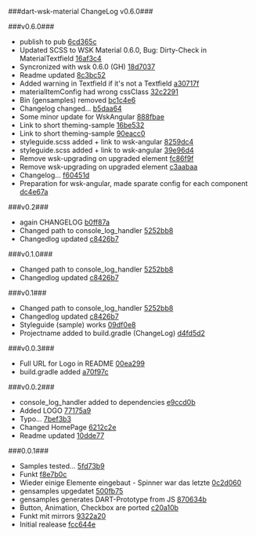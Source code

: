 ###dart-wsk-material ChangeLog v0.6.0###



###v0.6.0###
* publish to pub [6cd365c](http://github.com/MikeMitterer/dart-wsk-material/commit/6cd365c0183ba7a3d3ffa5b91bc9e43d9049e1dc)
* Updated SCSS to WSK Material 0.6.0, Bug: Dirty-Check in MaterialTextfield [16af3c4](http://github.com/MikeMitterer/dart-wsk-material/commit/16af3c45710e10163bbbef4eab51e7e0771a9eb2)
* Syncronized with wsk 0.6.0 (GH) [18d7037](http://github.com/MikeMitterer/dart-wsk-material/commit/18d70374e84e2eb187d0f13fc054571b20c4f9d6)
* Readme updated [8c3bc52](http://github.com/MikeMitterer/dart-wsk-material/commit/8c3bc5218ca78709a35e5a88db8b17d53c7a8316)
* Added warning in Textfield if it's not a Textfield [a30717f](http://github.com/MikeMitterer/dart-wsk-material/commit/a30717f90a5ee44676ab009f5d1c612064836c13)
* materialItemConfig had wrong cssClass [32c2291](http://github.com/MikeMitterer/dart-wsk-material/commit/32c2291f6ec189c0ddf0932441d64544c3bb92e8)
* Bin (gensamples) removed [bc1c4e6](http://github.com/MikeMitterer/dart-wsk-material/commit/bc1c4e6ebefe77714f8c9ee4dd7764b1fa677d3b)
* Changelog changed... [b5daa64](http://github.com/MikeMitterer/dart-wsk-material/commit/b5daa6417c363dc29407845048a54c82b01d347a)
* Some minor update for WskAngular [888fbae](http://github.com/MikeMitterer/dart-wsk-material/commit/888fbae314430707058f83c70228aa7046449cea)
* Link to short theming-sample [16be532](http://github.com/MikeMitterer/dart-wsk-material/commit/16be5329c52bfcd31d16a68e2adacfd5c76f4c40)
* Link to short theming-sample [90eacc0](http://github.com/MikeMitterer/dart-wsk-material/commit/90eacc05150d264eebaf05229b374df062134526)
* styleguide.scss added + link to wsk-angular [8259dc4](http://github.com/MikeMitterer/dart-wsk-material/commit/8259dc4265ff5442ad7f7f12f5c5ec99977a4b6b)
* styleguide.scss added + link to wsk-angular [39e96d4](http://github.com/MikeMitterer/dart-wsk-material/commit/39e96d460a9e9354210138a90ca82f324f2dd910)
* Remove wsk-upgrading on upgraded element [fc86f9f](http://github.com/MikeMitterer/dart-wsk-material/commit/fc86f9f6fc5daaf732c0aec0758b0e9fcec940da)
* Remove wsk-upgrading on upgraded element [c3aabaa](http://github.com/MikeMitterer/dart-wsk-material/commit/c3aabaabf43182141c6edf6475c5a657c4a3b55e)
* Changelog... [f60451d](http://github.com/MikeMitterer/dart-wsk-material/commit/f60451dd472550b6ab1784c98c7083dedf804a0d)
* Preparation for wsk-angular, made sparate config for each component [dc4e67a](http://github.com/MikeMitterer/dart-wsk-material/commit/dc4e67a9641cb288acc91b664afa05f1a72121cd)

###v0.2###
* again CHANGELOG [b0ff87a](http://github.com/MikeMitterer/dart-wsk-material/commit/b0ff87a86b4ac52132918a62e55521f933beaf3e)
* Changed path to console_log_handler [5252bb8](http://github.com/MikeMitterer/dart-wsk-material/commit/5252bb8bf40ad9a571c9add1410159eaab5288fb)
* Changedlog updated [c8426b7](http://github.com/MikeMitterer/dart-wsk-material/commit/c8426b78e6e7a3f81a4e40dd364436c77d385d7b)

###v0.1.0###
* Changed path to console_log_handler [5252bb8](http://github.com/MikeMitterer/dart-wsk-material/commit/5252bb8bf40ad9a571c9add1410159eaab5288fb)
* Changedlog updated [c8426b7](http://github.com/MikeMitterer/dart-wsk-material/commit/c8426b78e6e7a3f81a4e40dd364436c77d385d7b)

###v0.1###
* Changed path to console_log_handler [5252bb8](http://github.com/MikeMitterer/dart-wsk-material/commit/5252bb8bf40ad9a571c9add1410159eaab5288fb)
* Changedlog updated [c8426b7](http://github.com/MikeMitterer/dart-wsk-material/commit/c8426b78e6e7a3f81a4e40dd364436c77d385d7b)
* Styleguide (sample) works [09df0e8](http://github.com/MikeMitterer/dart-wsk-material/commit/09df0e89338dce3643deb657186bf9d7a6ba7ddb)
* Projectname added to build.gradle (ChangeLog) [d4fd5d2](http://github.com/MikeMitterer/dart-wsk-material/commit/d4fd5d296cc397b998b53fa095abbbce5b46df87)

###v0.0.3###
* Full URL for Logo in README [00ea299](http://github.com/MikeMitterer/dart-wsk-material/commit/00ea299f4694635eca585399588e8801bf81894c)
* build.gradle added [a70f97c](http://github.com/MikeMitterer/dart-wsk-material/commit/a70f97c4a9faa710321af9521d706705756b2cc5)

###v0.0.2###
* console_log_handler added to dependencies [e9ccd0b](http://github.com/MikeMitterer/dart-wsk-material/commit/e9ccd0b7c81252b37e00558624725e2b00c5fea5)
* Added LOGO [77175a9](http://github.com/MikeMitterer/dart-wsk-material/commit/77175a9787adc53d8f9e83d009be21cd942d3e41)
* Typo... [7bef3b3](http://github.com/MikeMitterer/dart-wsk-material/commit/7bef3b321dd4c47648fcf191ab6f9cb4d5d613d3)
* Changed HomePage [6212c2e](http://github.com/MikeMitterer/dart-wsk-material/commit/6212c2e4f4d2325b10d1edae6a9e69f650f1b0ee)
* Readme updated [10dde77](http://github.com/MikeMitterer/dart-wsk-material/commit/10dde77070b6e9bae92876ae976c50a5d8b10c56)

###0.0.1###
* Samples tested... [5fd73b9](http://github.com/MikeMitterer/dart-wsk-material/commit/5fd73b91ac57dddbc1769f018d6b982bff89829b)
* Funkt [f8e7b0c](http://github.com/MikeMitterer/dart-wsk-material/commit/f8e7b0cd7e68620e8ce1167a5e2cc7f6ebcb3891)
* Wieder einige Elemente eingebaut - Spinner war das letzte [0c2d060](http://github.com/MikeMitterer/dart-wsk-material/commit/0c2d0605e2d1041ed235507a16a8edbe8f616f43)
* gensamples upgedatet [500fb75](http://github.com/MikeMitterer/dart-wsk-material/commit/500fb75e56f875db256e9627ce080a696ec03911)
* gensamples generates DART-Prototype from JS [870634b](http://github.com/MikeMitterer/dart-wsk-material/commit/870634b75b4d3c252f01fe56aad235fa16519151)
* Button, Animation, Checkbox are ported [c20a10b](http://github.com/MikeMitterer/dart-wsk-material/commit/c20a10be31a725b48f057c1778f89b2ab502ee03)
* Funkt mit mirrors [9322a20](http://github.com/MikeMitterer/dart-wsk-material/commit/9322a2072f1300aa2d14fbe53376c1cccf66cd4a)
* Initial realease [fcc644e](http://github.com/MikeMitterer/dart-wsk-material/commit/fcc644e51e6deb491dd4b497a078d164f5f7524d)